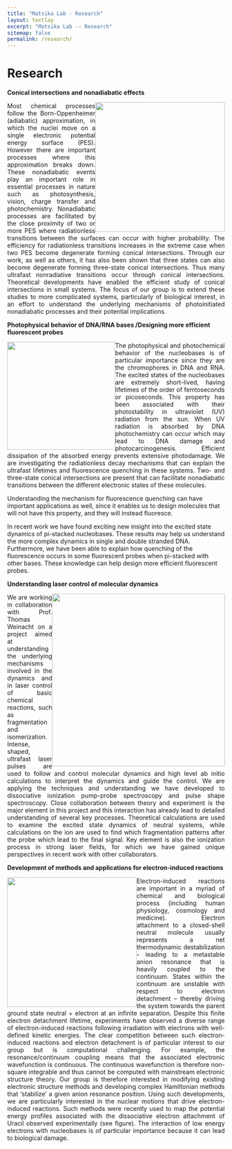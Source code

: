 ```yaml
---
title: "Matsika Lab - Research"
layout: textlay
excerpt: "Matsika Lab -- Research"
sitemap: false
permalink: /research/
---
```


# Research

<b>Conical intersections and nonadiabatic effects</b>

<p style='text-align:justify'><img src="{{ site.url }}{{ site.baseurl }}/images/respic/res1.jpg" style="width: 300px; float: right; border: 10px">Most chemical processes follow the Born-Oppenheimer (adiabatic) approximation, in which the nuclei move on a single electronic potential energy surface (PES). However there are important processes where this approximation breaks down. These nonadiabatic events play an important role in essential processes in nature such as photosynthesis, vision, charge transfer and photochemistry. Nonadiabatic processes are facilitated by the close proximity of two or more PES where radiationless transitions between the surfaces can occur with higher probability. The efficiency for radiationless transitions increases in the extreme case when two PES become degenerate forming conical intersections. Through our work, as well as others, it has also been shown that three states can also become degenerate forming three-state conical intersections. Thus many ultrafast nonradiative transitions occur through conical intersections. Theoretical developments have enabled the efficient study of conical intersections in small systems. The focus of our group is to extend these studies to more complicated systems, particularly of biological interest, in an effort to understand the underlying mechanisms of photoinitiated nonadiabatic processes and their potential implications.</p>

<b>Photophysical behavior of DNA/RNA bases /Designing more efficient fluorescent probes</b>

<p style='text-align:justify'><img src="{{ site.url }}{{ site.baseurl }}/images/respic/res2c.jpg" style="width: 250px; float: left; border: 10px">The photophysical and photochemical behavior of the nucleobases is of particular importance since they are the chromophores in DNA and RNA. The excited states of the nucleobases are extremely short-lived, having lifetimes of the order of femtoseconds or picoseconds. This property has been associated with their photostability in ultraviolet (UV) radiation from the sun. When UV radiation is absorbed by DNA photochemistry can occur which may lead to DNA damage and photocarcinogenesis. Efficient dissipation of the absorbed energy prevents extensive photodamage. We are investigating the radiationless decay mechanisms that can explain the ultrafast lifetimes and fluorescence quenching in these systems. Two- and three-state conical intersections are present that can facilitate nonadiabatic transitions between the different electronic states of these molecules. 

Understanding the mechanism for fluorescence quenching can have important applications as well, since it enables us to design molecules that will not have this property, and they will instead fluoresce.

In recent work we have found exciting new insight into the excited state dynamics of pi-stacked nucleobases. These results may help us understand the more complex dynamics in single and double stranded DNA. Furthermore, we have been able to explain how quenching of the fluorescence occurs in some fluorescent probes when pi-stacked with other bases. These knowledge can help design more efficient fluorescent probes.</p>

<!--![]({{ site.url }}{{ site.baseurl }}/images/respic/res1.jpg){: style="width: 300px; float: right; border: 10px"}-->

<b>Understanding laser control of molecular dynamics</b>

<p style='text-align:justify'><img src="{{ site.url }}{{ site.baseurl }}/images/respic/res5.jpg" style="width: 400px; float: right; border: 10px">We are working in collaboration with Prof. Thomas Weinacht on a project aimed at understanding the underlying mechanisms involved in the dynamics and in laser control of basic chemical reactions, such as fragmentation and isomerization. Intense, shaped, ultrafast laser pulses are used to follow and control molecular dynamics and high level ab initio calculations to interpret the dynamics and guide the control. We are applying the techniques and understanding we have developed to dissociative ionization pump-probe spectroscopy and pulse shape spectroscopy.  Close collaboration between theory and experiment is the major element in this project and this interaction has already lead to detailed understanding of several key processes.  Theoretical calculations are used to examine the excited state dynamics of neutral systems, while calculations on the ion are used to find which fragmentation patterns after the probe which lead to the final signal. Key element is also the ionization process in strong laser fields, for which we have gained unique perspectives in recent work with other collaborators.</p>

<b>Development of methods and applications for electron-induced reactions</b>

<p style='text-align:justify'><img src="{{ site.url }}{{ site.baseurl }}/images/respic/res6.jpg" style="width: 300px; float: left; border: 10px">Electron-induced reactions are important in a myriad of chemical and biological process (including human physiology, cosmology and medicine). Electron attachment to a closed-shell neutral molecule usually represents a net thermodynamic destabilization - leading to a metastable anion resonance that is heavily coupled to the continuum. States within the continuum are unstable with respect to electron detachment – thereby driving the system towards the parent ground state neutral + electron at an infinite separation. Despite this finite electron detachment lifetime, experiments have observed a diverse range of electron-induced reactions following irradiation with electrons with well-defined kinetic energies. The clear competition between such electron-induced reactions and electron detachment is of particular interest to our group but is computational challenging. For example, the resonance/continuum coupling means that the associated electronic wavefunction is continuous. The continuous wavefunction is therefore non-square integrable and thus cannot be computed with mainstream electronic structure theory. Our group is therefore interested in modifying existing electronic structure methods and developing complex Hamiltonian methods that ‘stabilize’ a given anion resonance position. Using such developments, we are particularly interested in the nuclear motions that drive electron-induced reactions. Such methods were recently used to map the potential energy profiles associated with the dissociative electron attachment of Uracil observed experimentally (see figure). The interaction of low energy electrons with nucleobases is of particular importance because it can lead to biological damage.</p>
